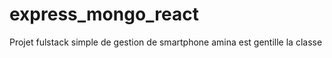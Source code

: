 # express_mongo_react
Projet fulstack simple de gestion de smartphone
amina est gentille 
la classe
